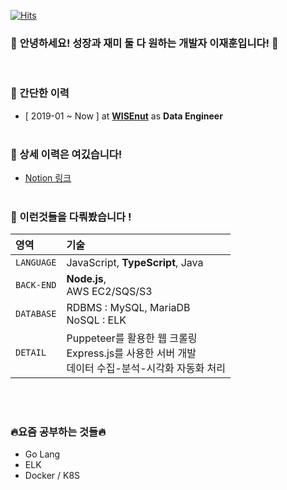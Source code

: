 [![Hits](https://hits.seeyoufarm.com/api/count/incr/badge.svg?url=https%3A%2F%2Fgithub.com%2Fjayhooney%2Fjayhooney&count_bg=%2379C83D&title_bg=%23555555&icon=&icon_color=%23E7E7E7&title=hits&edge_flat=false)](https://hits.seeyoufarm.com)

### 👋 **안녕하세요! 성장과 재미 둘 다 원하는 개발자 이재훈입니다!** 👋

<br/>

### **📣 간단한 이력**

- [ 2019-01 ~ Now ] at **[WISEnut](https://www.wisenut.com/)** as **Data Engineer**
  <br/>
  <br/>

### **📣 상세 이력은 여깄습니다!**

- [Notion 링크](https://www.notion.so/Jay-8a39c0c8de52402b8963ed735291d669)
  <br>
  <br>

### **📣 이런것들을 다뤄봤습니다 !**

| 영역       | 기술                                                                                                     |
| :--------- | :------------------------------------------------------------------------------------------------------- |
| `LANGUAGE` | JavaScript, **TypeScript**, Java                                                                         |
| `BACK-END` | **Node.js**,<br> AWS EC2/SQS/S3                                                                          |
| `DATABASE` | RDBMS : MySQL, MariaDB <br> NoSQL : ELK                                                                  |
| `DETAIL`   | Puppeteer를 활용한 웹 크롤링 <br> Express.js를 사용한 서버 개발 <br> 데이터 수집-분석-시각화 자동화 처리 |

<br/>
<br/>

### **🔥요즘 공부하는 것들🔥**

- Go Lang
- ELK
- Docker / K8S
  <br/>
  <br/>

<!--
**jayhooney/jayhooney** is a ✨ _special_ ✨ repository because its `README.md` (this file) appears on your GitHub profile.

Here are some ideas to get you started:

- 🔭 I’m currently working on ...
- 🌱 I’m currently learning ...
- 👯 I’m looking to collaborate on ...
- 🤔 I’m looking for help with ...
- 💬 Ask me about ...
- 📫 How to reach me: ...
- 😄 Pronouns: ...
- ⚡ Fun fact: ...
-->

